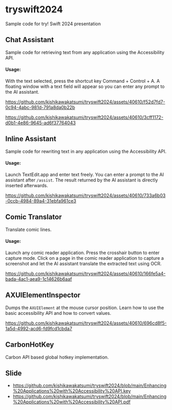 # tryswift2024

Sample code for try! Swift 2024 presentation

## Chat Assistant

Sample code for retrieving text from any application using the Accessibility API.

#### Usage:

With the text selected, press the shortcut key Command + Control + A. A floating window with a text field will appear so you can enter any prompt to the AI assistant.

https://github.com/kishikawakatsumi/tryswift2024/assets/40610/f52d7fd7-0c94-4abc-981d-791a8da0b22b

https://github.com/kishikawakatsumi/tryswift2024/assets/40610/3cff1172-d0b1-4e86-9645-ad6f37764043

## Inline Assistant

Sample code for rewriting text in any application using the Accessibility API.

#### Usage:

Launch TextEdit.app and enter text freely. You can enter a prompt to the AI assistant after `/assist`.
The result returned by the AI assistant is directly inserted afterwards.

https://github.com/kishikawakatsumi/tryswift2024/assets/40610/733a6b03-0ccb-4984-89a4-31ebfa961ce3

## Comic Translator

Translate comic lines.

#### Usage:
Launch any comic reader application. Press the crosshair button to enter capture mode. Click on a page in the comic reader application to capture a screenshot and let the AI assistant translate the extracted text using OCR.

https://github.com/kishikawakatsumi/tryswift2024/assets/40610/166fe5a4-bada-4ac1-aea9-1c14626b6aaf

## AXUIElementInspector

Dumps the `AXUIElement` at the mouse cursor position. Learn how to use the basic accessibility API and how to convert values.

https://github.com/kishikawakatsumi/tryswift2024/assets/40610/696cd8f5-1a5d-4992-acd6-fd9fcd1cbda7

## CarbonHotKey

Carbon API based global hotkey implementation.

## Slide

- https://github.com/kishikawakatsumi/tryswift2024/blob/main/Enhancing%20Applications%20with%20Accessibility%20API.key
- https://github.com/kishikawakatsumi/tryswift2024/blob/main/Enhancing%20Applications%20with%20Accessibility%20API.pdf
